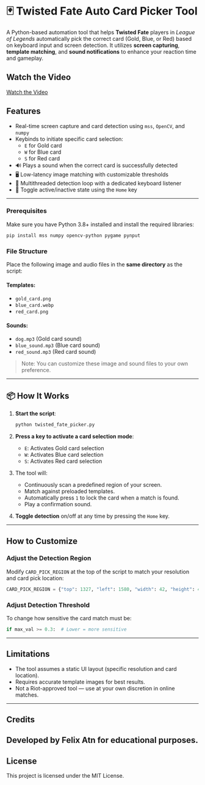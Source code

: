 
# 🃏 Twisted Fate Auto Card Picker Tool

A Python-based automation tool that helps **Twisted Fate** players in *League of Legends* automatically pick the correct card (Gold, Blue, or Red) based on keyboard input and screen detection. It utilizes **screen capturing**, **template matching**, and **sound notifications** to enhance your reaction time and gameplay.

## Watch the Video

[Watch the Video](https://www.youtube.com/watch?v=aO-cGoCjDXg)

## Features

- Real-time screen capture and card detection using `mss`, `OpenCV`, and `numpy`
- Keybinds to initiate specific card selection:
  - `E` for Gold card
  - `W` for Blue card
  - `S` for Red card
- 🔊 Plays a sound when the correct card is successfully detected
- 🖥️ Low-latency image matching with customizable thresholds
- 🧵 Multithreaded detection loop with a dedicated keyboard listener
- 🔁 Toggle active/inactive state using the `Home` key

---

### Prerequisites

Make sure you have Python 3.8+ installed and install the required libraries:

```bash
pip install mss numpy opencv-python pygame pynput
```

### File Structure

Place the following image and audio files in the **same directory** as the script:

#### Templates:
- `gold_card.png`
- `blue_card.webp`
- `red_card.png`

#### Sounds:
- `dog.mp3` (Gold card sound)
- `blue_sound.mp3` (Blue card sound)
- `red_sound.mp3` (Red card sound)

> Note: You can customize these image and sound files to your own preference.

---

## 📦 How It Works

1. **Start the script**:
   ```bash
   python twisted_fate_picker.py
   ```

2. **Press a key to activate a card selection mode**:
   - `E`: Activates Gold card selection
   - `W`: Activates Blue card selection
   - `S`: Activates Red card selection

3. The tool will:
   - Continuously scan a predefined region of your screen.
   - Match against preloaded templates.
   - Automatically press `1` to lock the card when a match is found.
   - Play a confirmation sound.
   
4. **Toggle detection** on/off at any time by pressing the `Home` key.

---

## How to Customize

### Adjust the Detection Region

Modify `CARD_PICK_REGION` at the top of the script to match your resolution and card pick location:

```python
CARD_PICK_REGION = {"top": 1327, "left": 1580, "width": 42, "height": 42}
```

### Adjust Detection Threshold

To change how sensitive the card match must be:

```python
if max_val >= 0.3:  # Lower = more sensitive
```

---

## Limitations

- The tool assumes a static UI layout (specific resolution and card location).
- Requires accurate template images for best results.
- Not a Riot-approved tool — use at your own discretion in online matches.

---

## Credits

Developed by Felix Atn for educational purposes.
---

## License

This project is licensed under the MIT License.
